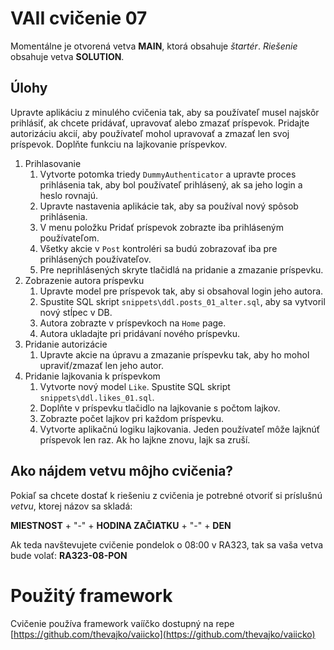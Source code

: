 # VAII cvičenie 07
Momentálne je otvorená vetva __MAIN__, ktorá obsahuje _štartér_. _Riešenie_ obsahuje vetva __SOLUTION__.

## Úlohy
Upravte aplikáciu z minulého cvičenia tak, aby sa používateľ musel najskôr prihlásiť, ak chcete pridávať, upravovať alebo zmazať príspevok. Pridajte autorizáciu akcií, aby používateľ mohol upravovať a zmazať len svoj príspevok. Doplňte funkciu na lajkovanie príspevkov.

1. Prihlasovanie
   1. Vytvorte potomka triedy `DummyAuthenticator` a upravte proces prihlásenia tak, aby bol používateľ prihlásený, ak sa jeho login a heslo rovnajú.
   2. Upravte nastavenia aplikácie tak, aby sa používal nový spôsob prihlásenia.
   3. V menu položku Pridať príspevok zobrazte iba prihláseným používateľom.
   4. Všetky akcie v `Post` kontroléri sa budú zobrazovať iba pre prihlásených používateľov.
   5. Pre neprihlásených skryte tlačidlá na pridanie a zmazanie príspevku.
2. Zobrazenie autora príspevku
   1. Upravte model pre príspevok tak, aby si obsahoval login jeho autora.
   2. Spustite SQL skript `snippets\ddl.posts_01_alter.sql`, aby sa vytvoril nový stĺpec v DB.
   3. Autora zobrazte v príspevkoch na `Home` page.
   4. Autora ukladajte pri pridávaní nového príspevku.
3. Pridanie autorizácie
   1. Upravte akcie na úpravu a zmazanie príspevku tak, aby ho mohol upraviť/zmazať len jeho autor.
4. Pridanie lajkovania k príspevkom
   1. Vytvorte nový model `Like`. Spustite SQL skript `snippets\ddl.likes_01.sql`.
   2. Doplňte v príspevku tlačidlo na lajkovanie s počtom lajkov.
   3. Zobrazte počet lajkov pri každom príspevku.
   4. Vytvorte aplikačnú logiku lajkovania. Jeden používateľ môže lajknúť príspevok len raz. Ak ho lajkne znovu, lajk sa zruší.

## Ako nájdem vetvu môjho cvičenia?
Pokiaľ sa chcete dostať k riešeniu z cvičenia je potrebné otvoriť si príslušnú _vetvu_, ktorej názov sa skladá:

__MIESTNOST__ + "-" + __HODINA ZAČIATKU__ + "-" + __DEN__

Ak teda navštevujete cvičenie pondelok o 08:00 v RA323, tak sa vaša vetva bude volať: __RA323-08-PON__

# Použitý framework
Cvičenie používa framework vaííčko dostupný na repe [https://github.com/thevajko/vaiicko](https://github.com/thevajko/vaiicko)
